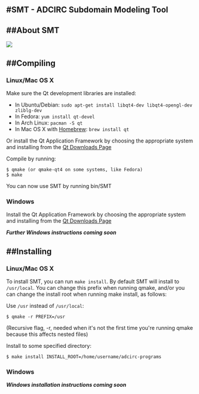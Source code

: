 #SMT - ADCIRC Subdomain Modeling Tool
-------------------------------------------------------------------------------

##About SMT
-------------------------------------------------------------------------------
![](https://raw.githubusercontent.com/atdyer/SMT/master/images/quadtree.png)


##Compiling
-------------------------------------------------------------------------------

### Linux/Mac OS X

Make sure the Qt development libraries are installed:

* In Ubuntu/Debian: `sudo apt-get install libqt4-dev libqt4-opengl-dev zliblg-dev`
* In Fedora:        `yum install qt-devel`
* In Arch Linux:    `pacman -S qt`
* In Mac OS X with [Homebrew](http://mxcl.github.io/homebrew/): `brew install qt`

Or install the Qt Application Framework by choosing the appropriate system
and installing from the [Qt Downloads Page](http://qt-project.org/downloads)

Compile by running:

    $ qmake (or qmake-qt4 on some systems, like Fedora)
    $ make

You can now use SMT by running bin/SMT

### Windows

Install the Qt Application Framework by choosing the appropriate system
and installing from the [Qt Downloads Page](http://qt-project.org/downloads) 

***Further Windows instructions coming soon***

  
##Installing
---------------------------------------------------

### Linux/Mac OS X

To install SMT, you can run `make install`. By default SMT will install
to `/usr/local`. You can change this prefix when running qmake, and/or you can
change the install root when running make install, as follows:

Use `/usr` instead of `/usr/local`:

    $ qmake -r PREFIX=/usr
  
(Recursive flag, -r, needed when it's not the first time you're running qmake
because this affects nested files)

Install to some specified directory:

    $ make install INSTALL_ROOT=/home/username/adcirc-programs
    
### Windows

***Windows installation instructions coming soon***

